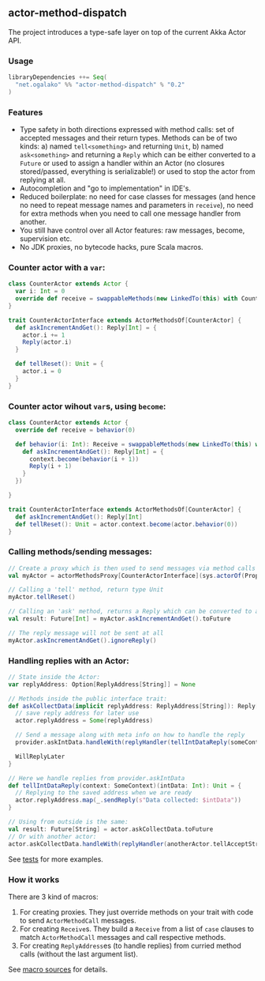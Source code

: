 ## actor-method-dispatch

The project introduces a type-safe layer on top of the current Akka Actor API.

### Usage
```scala
libraryDependencies ++= Seq(
  "net.ogalako" %% "actor-method-dispatch" % "0.2"
)
```

### Features

  - Type safety in both directions expressed with method calls: set of accepted messages and their return types. Methods can be of two kinds: a) named `tell<something>` and returning `Unit`, b) named `ask<something>` and returning a `Reply` which can be either converted to a `Future` or used to assign a handler within an Actor (no closures stored/passed, everything is serializable!) or used to stop the actor from replying at all.
  - Autocompletion and "go to implementation" in IDE's.
  - Reduced boilerplate: no need for case classes for messages (and hence no need to repeat message names and parameters in `receive`), no need for extra methods when you need to call one message handler from another.
  - You still have control over all Actor features: raw messages, become, supervision etc.
  - No JDK proxies, no bytecode hacks, pure Scala macros.

### Counter actor with a `var`:
```scala
class CounterActor extends Actor {
  var i: Int = 0
  override def receive = swappableMethods(new LinkedTo(this) with CounterActorInterface)
}

trait CounterActorInterface extends ActorMethodsOf[CounterActor] {
  def askIncrementAndGet(): Reply[Int] = {
    actor.i += 1
    Reply(actor.i)
  }

  def tellReset(): Unit = {
    actor.i = 0
  }
}
```

### Counter actor wihout `var`s, using `become`:
```scala
class CounterActor extends Actor {
  override def receive = behavior(0)

  def behavior(i: Int): Receive = swappableMethods(new LinkedTo(this) with CounterActorInterface {
    def askIncrementAndGet(): Reply[Int] = {
      context.become(behavior(i + 1))
      Reply(i + 1)
    }
  })

}

trait CounterActorInterface extends ActorMethodsOf[CounterActor] {
  def askIncrementAndGet(): Reply[Int]
  def tellReset(): Unit = actor.context.become(actor.behavior(0))
}
```

### Calling methods/sending messages:
```scala
// Create a proxy which is then used to send messages via method calls
val myActor = actorMethodsProxy[CounterActorInterface](sys.actorOf(Props[CounterActor]))

// Calling a 'tell' method, return type Unit
myActor.tellReset()

// Calling an 'ask' method, returns a Reply which can be converted to a Future
val result: Future[Int] = myActor.askIncrementAndGet().toFuture

// The reply message will not be sent at all
myActor.askIncrementAndGet().ignoreReply()
```

### Handling replies with an Actor:
```scala
// State inside the Actor:
var replyAddress: Option[ReplyAddress[String]] = None

// Methods inside the public interface trait:
def askCollectData(implicit replyAddress: ReplyAddress[String]): Reply[String] = {
  // save reply address for later use
  actor.replyAddress = Some(replyAddress)

  // Send a message along with meta info on how to handle the reply
  provider.askIntData.handleWith(replyHandler(tellIntDataReply(someContext)))

  WillReplyLater
}

// Here we handle replies from provider.askIntData
def tellIntDataReply(context: SomeContext)(intData: Int): Unit = {
  // Replying to the saved address when we are ready
  actor.replyAddress.map(_.sendReply(s"Data collected: $intData"))
}

// Using from outside is the same:
val result: Future[String] = actor.askCollectData.toFuture
// Or with another actor:
actor.askCollectData.handleWith(replyHandler(anotherActor.tellAcceptStringData))
```

See [tests](https://github.com/ojow/actor-method-dispatch/blob/master/src/test/scala/ojow/actor) for more examples.

### How it works
There are 3 kind of macros:
  1. For creating proxies. They just override methods on your trait with code to send `ActorMethodCall` messages.
  2. For creating `Receive`s. They build a `Receive` from a list of `case` clauses to match `ActorMethodCall` messages and call respective methods.
  3. For creating `ReplyAddress`es (to handle replies) from curried method calls (without the last argument list).

See [macro sources](https://github.com/ojow/actor-method-dispatch/blob/master/macro/src/main/scala/ojow/actor) for details.



